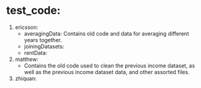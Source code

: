# test_code:
1. ericsson:
    - averagingData: Contains old code and data for averaging different years together.
    - joiningDatasets:
    - rentData:
2. matthew:
    - Contains the old code used to clean the previous income dataset, as well as the previous income dataset data, and other assorted files.
3. zhiquan:
